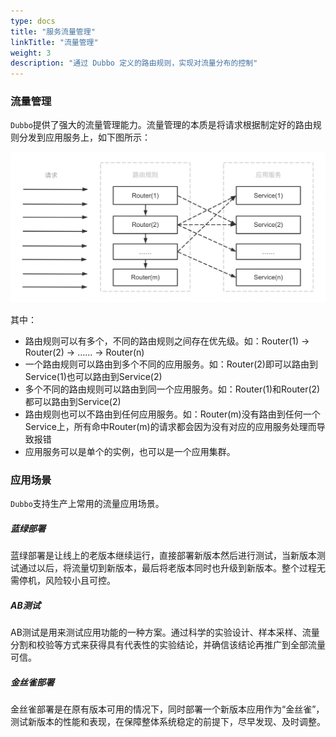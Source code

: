 ```yaml
---
type: docs
title: "服务流量管理"
linkTitle: "流量管理"
weight: 3
description: "通过 Dubbo 定义的路由规则，实现对流量分布的控制"
---
```


### 流量管理

`Dubbo`提供了强大的流量管理能力。流量管理的本质是将请求根据制定好的路由规则分发到应用服务上，如下图所示：

![What is traffic control](/imgs/v3/concepts/what-is-traffic-control.png)

其中：
+ 路由规则可以有多个，不同的路由规则之间存在优先级。如：Router(1) -> Router(2) -> …… -> Router(n)
+ 一个路由规则可以路由到多个不同的应用服务。如：Router(2)即可以路由到Service(1)也可以路由到Service(2)
+ 多个不同的路由规则可以路由到同一个应用服务。如：Router(1)和Router(2)都可以路由到Service(2)
+ 路由规则也可以不路由到任何应用服务。如：Router(m)没有路由到任何一个Service上，所有命中Router(m)的请求都会因为没有对应的应用服务处理而导致报错
+ 应用服务可以是单个的实例，也可以是一个应用集群。

### 应用场景
`Dubbo`支持生产上常用的流量应用场景。

##### 蓝绿部署
蓝绿部署是让线上的老版本继续运行，直接部署新版本然后进行测试，当新版本测试通过以后，将流量切到新版本，最后将老版本同时也升级到新版本。整个过程无需停机，风险较小且可控。

##### AB测试
AB测试是用来测试应用功能的一种方案。通过科学的实验设计、样本采样、流量分割和校验等方式来获得具有代表性的实验结论，并确信该结论再推广到全部流量可信。

##### 金丝雀部署
金丝雀部署是在原有版本可用的情况下，同时部署一个新版本应用作为“金丝雀”，测试新版本的性能和表现，在保障整体系统稳定的前提下，尽早发现、及时调整。